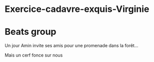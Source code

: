 # Exercice-cadavre-exquis-Virginie

# Beats group

Un jour Amin invite ses amis pour une promenade dans la forêt...

Mais un cerf fonce sur nous
